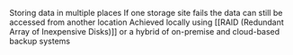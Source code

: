 Storing data in multiple places
If one storage site fails the data can still be accessed from another location
Achieved locally using [[RAID (Redundant Array of Inexpensive Disks)]] or a hybrid of on-premise and cloud-based backup systems